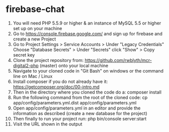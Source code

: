 firebase-chat
=============

1. You will need PHP 5.5.9 or higher & an instance of MySQL 5.5 or higher set up on your machine
1. Go to https://console.firebase.google.com/ and sign up for firebase and create a new Project
2. Go to Project Settings > Service Accounts > Under "Legacy Credentials" Choose "Database Secrets" > Under "Secrets" click "Show" > Copy secret key
3. Clone the project repository from: https://github.com/rwblyth/mcr-digital2-php (master) onto your local machine
4. Navigate to your cloned code in "Git Bash" on windows or the command line on Mac / Linux
5. Install composer if you do not already have it: https://getcomposer.org/doc/00-intro.md
6. Then in the directory where you cloned the code do a: composer install
7. Run the following command from the root of the cloned code: cp app/config/parameters.yml.dist app/config/parameters.yml
8. Open app/config/parameters.yml in an editor and provide the information as described (create a new database for the project)
9. Then finally to run your project run: php bin/console server:start
10. Visit the URL shown in the output
